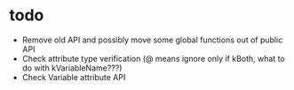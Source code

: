 # todo

* Remove old API and possibly move some global functions out of public API
* Check attribute type verification (@ means ignore only if kBoth, what to do with kVariableName???)
* Check Variable attribute API
